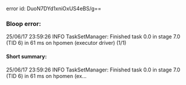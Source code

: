 error id: DuoN7DYd1xniOxUS4eBS/g==
### Bloop error:

25/06/17 23:59:26 INFO TaskSetManager: Finished task 0.0 in stage 7.0 (TID 6) in 61 ms on hpomen (executor driver) (1/1)
#### Short summary: 

25/06/17 23:59:26 INFO TaskSetManager: Finished task 0.0 in stage 7.0 (TID 6) in 61 ms on hpomen (ex...